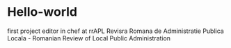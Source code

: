 # Hello-world
first project
editor in chef at rrAPL Revisra Romana de Administratie Publica Locala - Romanian Review of Local Public Administration
